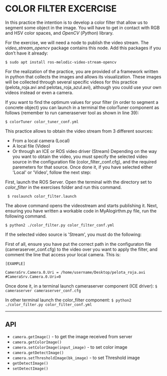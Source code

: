 # COLOR FILTER EXCERCISE
		
In this practice the intention is to develop a color filter that allow us to segment some object in the image. You will have to get in contact with RGB and HSV color spaces, and *OpenCV* (*Python*) library.

For the exercise, we will need a node to publish the video stream. The *video_stream_opencv* package contains this node.
Add this packages if you don’t have it already:

`$ sudo apt install ros-melodic-video-stream-opencv`


For the realization of the practice, you are provided of a framework written in python that collects the images and allows its visualization. These images will be collected through several specific videos for this practice (pelota_roja.avi and pelotas_roja_azul.avi), although you could use your own videos instead or even a camera.

If you want to find the optimum values for your filter (in order to segment a concrete object) you can launch in a terminal the colorTuner component as follows (remember to run cameraserver tool as shown in line 39):

`$ colorTuner color_tuner_conf.yml`

This practice allows to obtain the video stream from 3 different sources:
- From a local camera (Local)
- A local file (Video)
- Or through an ICE or ROS video driver (Stream)
Depending on the way you want to obtain the video, you must specify the selected video
source in the configuration file (color_filter_conf.cfg), and the required paremeters for that source. 
Once done it, if you have selected either 'Local' or 'Video', follow the next step:

First, launch the ROS Server. Open the terminal with the directory set to *color_filter* in the exercises folder and run this command. 

` $ roslaunch color_filter.launch`

The above command opens the videostream and starts publishing it.
Next, ensuring you have written a workable code in MyAlogirthm.py file, run the following command.

`$ python2 ./color_filter.py color_filter_conf.yml`


If the selected video source is 'Stream', you must do the following:

First of all, ensure you have put the correct path in the configuraton file (cameraserver_conf.cfg) 
to the video over you want to apply the filter, and comment the line that access your local camera. This is:
```
[EXAMPLE]

CameraSrv.Camera.0.Uri = /home/username/Desktop/pelota_roja.avi
#CameraSrv.Camera.0.Uri=0
```

Once done it, in a terminal launch cameraserver component (ICE driver):
`$ cameraserver cameraserver_conf.cfg`

In other terminal launch the color_filter component:
`$ python2 ./color_filter.py color_filter_conf.yml`

-------

## API
* `camera.getImage()` - to get the image received from server
* `camera.getColorImage()`
* `camera.setColorImage(input_image)` - to set color image
* `camera.getDetectImage()`
* `camera.setThresholdImage(bk_image)` - to set Threshold image
* `getDetectImage()`
* `setDetectImage()`
